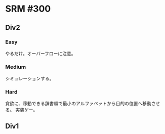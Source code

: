 # SRM #300

## Div2

### Easy
やるだけ。オーバーフローに注意。

### Medium
シミュレーションする。

### Hard
貪欲に、移動できる辞書順で最小のアルファベットから目的の位置へ移動させる。
実装ゲー。

## Div1
